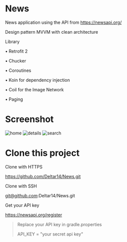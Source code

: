 # News

News application using the API from https://newsapi.org/

Design pattern MVVM with clean architecture 

Library 

• Retrofit 2 

• Chucker 

• Coroutines 

• Koin for dependency injection 

• Coil for the Image Network 

• Paging

# Screenshot
![home](https://github.com/Deltar14/News/assets/40016857/713a411a-8506-4670-8cc6-a2b5cd7d3c28)
![details](https://github.com/Deltar14/News/assets/40016857/c867b18c-c858-4cef-bc39-cfecaf7278dd)
![search](https://github.com/Deltar14/News/assets/40016857/9da32989-d2d1-4bcc-8cc1-a53cb66b5e23)

# Clone this project

Clone with HTTPS

https://github.com/Deltar14/News.git

Clone with SSH 

git@github.com:Deltar14/News.git

Get your API key

https://newsapi.org/register

> Replace your API key in gradle.properties 
> 
> API_KEY = "your secret api key"

